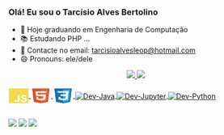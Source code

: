 ### Olá! Eu sou o Tarcísio Alves Bertolino 

- 🔭 Hoje graduando em Engenharia de Computação
- 📚 Estudando PHP ...
- 📧 Contacte no email: tarcisioalvesleop@hotmail.com
- 😄 Pronouns: ele/dele


<div align="center">
<a href="https://github.com/tarcisioalvesleop">
<img height="180em" src="https://github-readme-stats.vercel.app/api?username=tarcisioalvesleop&show_icons=true&theme=dracula&include_all_commits=true&count_private=true"/>
<img height="180em" src="https://github-readme-stats.vercel.app/api/top-langs/?username=tarcisioalvesleop&layout=compact&langs_count=7&theme=dracula"/>
</div>
<div style="display: inline_block"><br>
<img align="center" alt="Dev-Js" height="30" width="40" src="https://raw.githubusercontent.com/devicons/devicon/master/icons/javascript/javascript-plain.svg">
<img align="center" alt="Dev-HTML" height="30" width="40" src="https://raw.githubusercontent.com/devicons/devicon/master/icons/html5/html5-original.svg">
<img align="center" alt="Dev-CSS" height="30" width="40" src="https://raw.githubusercontent.com/devicons/devicon/master/icons/css3/css3-original.svg">
<img align="center" alt="Dev-Java" height="30" width="40" src="https://cdn.jsdelivr.net/gh/devicons/devicon/icons/java/java-original.svg" />
<img align="center" alt="Dev-Jupyter" height="30" width="40" src="https://cdn.jsdelivr.net/gh/devicons/devicon/icons/jupyter/jupyter-original.svg" />
<img align="center" alt="Dev-Python" height="30" width="40" src="https://cdn.jsdelivr.net/gh/devicons/devicon/icons/python/python-original.svg" />
          
</div>

##

<div>
<!--
<a href="https://www.youtube.com/channel/UC44Y7HUcjOu200dbBYjSjjQ" target="_blank"><img src="https://img.shields.io/badge/YouTube-FF0000?style-for-the-badge&logo=youtube&logoColor=white" target"_blank"></a>
--!>
<a href="https://instagram.com/tarcisioalvesbertolino" target="_blank"><img src="https://img.shields.io/badge/-Instagram-%23E4405F?style=for-the-badge&logo=instagram&logoColor=white" target="_blank"></a>
<a href = "mailto:tarcisioalvesleop@hotmail.com"><img src="https://img.shields.io/badge/-Gmail-%23333?style=for-the-badge&logo=gmail&logoColor=white" 
target="_blank"></a>
<a href="https://www.linkedin.com/in/tarcisio-alves-bertolino/" target="_blank"><img src="https://img.shields.io/badge/-LinkedIn-%230077B5?style=for-the-badge&logo=linkedin$logoColor=white" target="_blank"></a>

<!--
![Snake animation](https://github.com/tarcisioalvesleop/tarcisioalvesleop/blob/output/github-contribution-grid-snake.svg)
--!>
</div>

